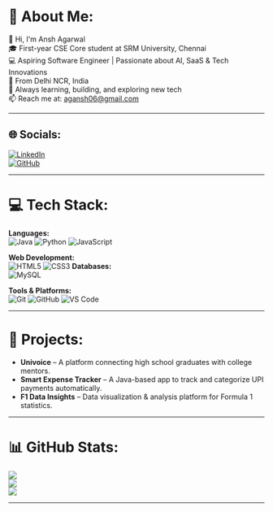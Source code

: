 # 💫 About Me:
👋 Hi, I'm Ansh Agarwal  
🎓 First-year CSE Core student at SRM University, Chennai  
💻 Aspiring Software Engineer | Passionate about AI, SaaS & Tech Innovations  
📍 From Delhi NCR, India  
🚀 Always learning, building, and exploring new tech  
📫 Reach me at: agansh06@gmail.com  

---

## 🌐 Socials:
[![LinkedIn](https://img.shields.io/badge/LinkedIn-%230077B5.svg?logo=linkedin&logoColor=white)](https://linkedin.com/in/anshagarwxl)  
[![GitHub](https://img.shields.io/badge/GitHub-%23121011.svg?logo=github&logoColor=white)](https://github.com/anshagarwxl)

---

# 💻 Tech Stack:
**Languages:**  
![Java](https://img.shields.io/badge/Java-%23ED8B00.svg?logo=java&logoColor=white) ![Python](https://img.shields.io/badge/Python-%233776AB.svg?logo=python&logoColor=white) ![JavaScript](https://img.shields.io/badge/JavaScript-%23F7DF1E.svg?logo=javascript&logoColor=black)  

**Web Development:**  
![HTML5](https://img.shields.io/badge/HTML5-%23E34F26.svg?logo=html5&logoColor=white) ![CSS3](https://img.shields.io/badge/CSS3-%231572B6.svg?logo=css3&logoColor=white) 
**Databases:**  
![MySQL](https://img.shields.io/badge/MySQL-%2300f.svg?logo=mysql&logoColor=white)  

**Tools & Platforms:**  
![Git](https://img.shields.io/badge/Git-%23F05033.svg?logo=git&logoColor=white) ![GitHub](https://img.shields.io/badge/GitHub-%23121011.svg?logo=github&logoColor=white) ![VS Code](https://img.shields.io/badge/VS%20Code-%23007ACC.svg?logo=visual-studio-code&logoColor=white)  

---

# 📂 Projects:
- **Univoice** – A platform connecting high school graduates with college mentors.  
- **Smart Expense Tracker** – A Java-based app to track and categorize UPI payments automatically.  
- **F1 Data Insights** – Data visualization & analysis platform for Formula 1 statistics.

---

# 📊 GitHub Stats:
![](https://github-readme-stats.vercel.app/api?username=anshagarwxl&theme=tokyonight&hide_border=true&include_all_commits=true&count_private=true)  
![](https://github-readme-streak-stats.herokuapp.com/?user=anshagarwxl&theme=tokyonight&hide_border=true)  
![](https://github-readme-stats.vercel.app/api/top-langs/?username=anshagarwxl&theme=tokyonight&hide_border=true&layout=compact)

---
